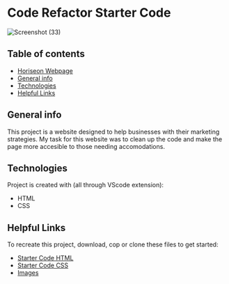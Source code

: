 # Code Refactor Starter Code

![Screenshot (33)](https://user-images.githubusercontent.com/87394571/133027803-8a1b88e0-082e-4ed2-ba63-5232d06fa5d6.png)

## Table of contents
* [Horiseon Webpage](https://chiarans.github.io/passwordGenerator/)
* [General info](#general-info)
* [Technologies](#technologies)
* [Helpful Links](#helpful-links)

## General info
This project is a website designed to help businesses with their marketing strategies. My task for this website was to clean up the code and make the page more accesible to those needing accomodations.
	
## Technologies
Project is created with (all through VScode extension):
* HTML
* CSS
	
## Helpful Links
To recreate this project, download, cop or clone these files to get started:

* [Starter Code HTML](https://github.com/coding-boot-camp/urban-octo-telegram/blob/main/Develop/index.html)
* [Starter Code CSS](https://github.com/coding-boot-camp/urban-octo-telegram/blob/main/Develop/assets/css/style.css)
* [Images](https://github.com/coding-boot-camp/urban-octo-telegram/tree/main/Develop/assets/images)
